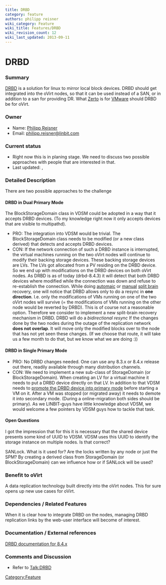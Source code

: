 ```yaml
---
title: DRBD
category: feature
authors: philipp reisner
wiki_category: Feature
wiki_title: Features/DRBD
wiki_revision_count: 12
wiki_last_updated: 2013-09-11
---
```


# DRBD

### Summary

[DRBD](http://www.drbd.org) is a solution for linux to mirror local block devices. DRBD should get integrated into the oVirt nodes, so that it can be used instead of a SAN, or in addition to a san for providing DR. What [Zerto](http://www.zerto.com) is for [VMware](http://www.vmware.com) should DRBD be for oVirt.

### Owner

*   Name: [ Philipp Reisner](User:philipp_reisner)
*   Email: <philipp.reisner@linbit.com>

### Current status

*   Right now this is in planing stage. We need to discuss two possible approaches with people that are interested in that.
*   Last updated: ,

### Detailed Description

There are two possible approaches to the challenge

#### DRBD in Dual Primary Mode

The BlockStorageDomain class in VDSM could be adopted in a way that it accepts DRBD devices. (To my knowledge right now it only accepts devices that are visible to multipathd).

*   PRO: The integration into VDSM would be trivial. The BlockStorageDomain class needs to be modified (or a new class derived) that detects and accepts DRBD devices.
*   CON: If the network connection of such a DRBD instance is interrupted, the virtual machines running on the two oVirt nodes will continue to modify their backing storage devices. These backing storage devices are LVs. The LVs got allocated from a PV residing on the DRBD device. So we end up with modifications on the DRBD devices on both oVirt nodes.
    As DRBD is as of today (drbd-8.4.3) it will detect that both DRBD devices where modified while the connection was down and refuse to re-establish the connection. While doing [automaic](http://www.drbd.org/users-guide-8.4/s-configure-split-brain-behavior.html#s-automatic-split-brain-recovery-configuration) or [manual](http://www.drbd.org/users-guide-8.4/s-resolve-split-brain.html) [split brain](http://www.drbd.org/users-guide-8.4/s-split-brain-notification-and-recovery.html) recovery, one will notice that DRBD allows only to do a resync in **one direction**. I.e. only the modifications of VMs running on one of the two oVirt nodes will survive (= the modifications of VMs running on the other node would be reverted by DRBD).
    This is of course not a reasonable option. Therefore we consider to implement a new split-brain recovery mechanism in DRBD.
    DRBD will do a *bidirectional resync* If the changes done by the two nodes during the outage of the replication network **does not overlap**. It will move only the modified blocks over to the node that has not yet seen these changes. (If we choose that route, it will take us a few month to do that, but we know what we are doing :))

#### DRBD in Single Primary Mode

*   PRO: No DRBD changes needed. One can use any 8.3.x or 8.4.x release out there, readily available through many distribution channels.
*   CON: We need to implement a new sub-class of StorageDomain (or BlockStorageDomain). When creating an LV for a virtual machine it needs to put a DRBD device directly on that LV. In addition to that VDSM needs to [promote the DRBD device into primary mode](http://www.drbd.org/users-guide-8.4/s-switch-resource-roles.html) before starting a VM on it. After a VM was stopped (or migrated away) it needs to demote it into secondary mode. (During a online-migration both sides should be primary).
    As we LINBIT-guys have little knowledge about VDSM, we would welcome a few pointers by VDSM guys how to tackle that task.

#### Open Questions

I got the impression that for this it is necessary that the shared device presents some kind of UUID to VDSM. VDSM uses this UUID to identify the storage instance on multiple nodes. Is that correct?

SANLock. What is it used for? Are the locks written by any node or just the SPM? By creating a derived class from StorageDomain (or BlockStorageDomain) can we influence how or if SANLock will be used?

### Benefit to oVirt

A data replication technology built directly into the oVirt nodes. This for sure opens up new use cases for oVirt.

### Dependencies / Related Features

When it is clear how to integrate DRBD on the nodes, managing DRBD replication links by the web-user interface will become of interest.

### Documentation / External references

[DRBD documentation for 8.4.x](http://www.drbd.org/users-guide-8.4/)

### Comments and Discussion

*   Refer to <Talk:DRBD>

<Category:Feature>

